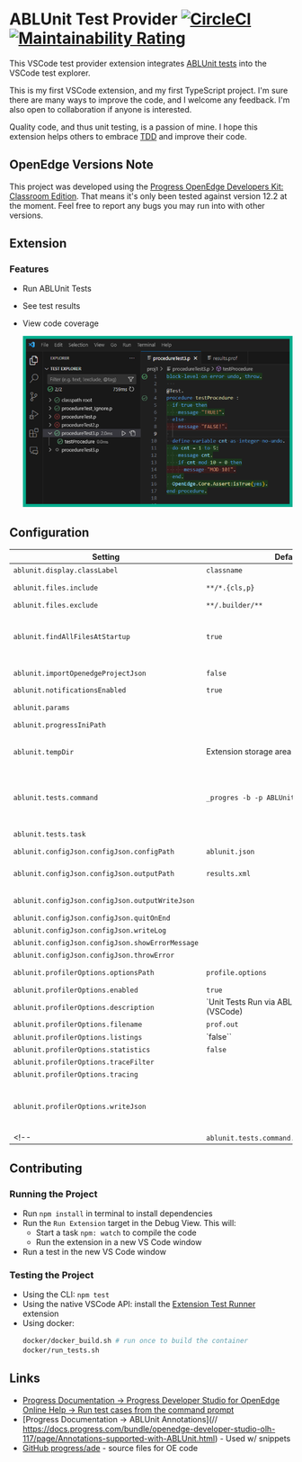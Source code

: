 # ABLUnit Test Provider [![CircleCI](https://img.shields.io/circleci/build/github/kenherring/ablunit-test-provider/main)](https://dl.circleci.com/status-badge/redirect/gh/kenherring/ablunit-test-provider/tree/main) [![Maintainability Rating](https://sonarcloud.io/api/project_badges/measure?project=kenherring_ablunit-test-provider&metric=sqale_rating)](https://sonarcloud.io/summary/new_code?id=kenherring_ablunit-test-provider)

This VSCode test provider extension integrates [ABLUnit tests](https://docs.progress.com/bundle/openedge-developer-studio-help-122/page/Learn-About-ABLUnit-Test-Framework.html) into the VSCode test explorer.

This is my first VSCode extension, and my first TypeScript project. I'm sure there are many ways to improve the code, and I welcome any feedback.  I'm also open to collaboration if anyone is interested.

Quality code, and thus unit testing, is a passion of mine.  I hope this extension helps others to embrace [TDD](https://en.wikipedia.org/wiki/Test-driven_development) and improve their code.

## OpenEdge Versions Note

This project was developed using the [Progress OpenEdge Developers Kit: Classroom Edition](https://www.progress.com/openedge/classroom-edition).  That means it's only been tested against version 12.2 at the moment.  Feel free to report any bugs you may run into with other versions.

## Extension

### Features

* Run ABLUnit Tests
* See test results
* View code coverage

	![code coverage](docs/coverage.png)

## Configuration

| Setting | Default | Description |
| --- | --- | --- |
| `ablunit.display.classLabel` | `classname` | `[ "classname" \| "filename" ]` |
| `ablunit.files.include` | `**/*.{cls,p}` | Glob pattern to identify potential tests |
| `ablunit.files.exclude` | `**/.builder/**` | Glob pattern to exclude |
| `ablunit.findAllFilesAtStartup` | `true` | Search all workspace files for test cases.  It may be beneficial to disable this for large workspaces, in which case the extension will find tests as files are accessed. |
| `ablunit.importOpenedgeProjectJson` | `false` | import settings from `openedge-project.json` |
| `ablunit.notificationsEnabled` | `true` | Enable/disable notifications |
| `ablunit.params` | | Additional options/parameters passed to `_progres` |
| `ablunit.progressIniPath` | | Path to a `progress.ini` file to use |
| `ablunit.tempDir` | Extension storage area | Any files generated when running ABLUnit will be stored here.  It is also used for the [`-T`](https://docs.progress.com/bundle/openedge-startup-and-parameter-reference-122/page/Temporary-Directory-T.html) startup parameter |
| `ablunit.tests.command` | `_progres -b -p ABLUnitCore.p <...>` | This setting can be used to run tests with any existing shell command your tests are configured to run with.  Example: `ant test` |
| `ablunit.tests.task` | | Use this task to run tests via VSCode |
| `ablunit.configJson.configJson.configPath` | `ablunit.json` | |
| `ablunit.configJson.configJson.outputPath` | `results.xml` | Output location for the xml generated by ABLUnit.  Typically used with `ablunit.tests.command` |
| `ablunit.configJson.configJson.outputWriteJson` | | Output `results.json` version of `results.xml` after analysis |
| `ablunit.configJson.configJson.quitOnEnd` | | |
| `ablunit.configJson.configJson.writeLog` | | |
| `ablunit.configJson.configJson.showErrorMessage` | | |
| `ablunit.configJson.configJson.throwError` | | |
| `ablunit.profilerOptions.optionsPath` | `profile.options` | See the [`-profile`](https://docs.progress.com/bundle/openedge-startup-and-parameter-reference-122/page/Profiler-profile.html) startup parameter |
| `ablunit.profilerOptions.enabled` | `true` | Enable the profiler |
| `ablunit.profilerOptions.description` | `Unit Tests Run via ABLUnit Test Runner (VSCode)| |
| `ablunit.profilerOptions.filename` | `prof.out` | |
| `ablunit.profilerOptions.listings` | `false`` | |
| `ablunit.profilerOptions.statistics` | `false` | |
| `ablunit.profilerOptions.traceFilter` | | |
| `ablunit.profilerOptions.tracing` | | |
| `ablunit.profilerOptions.writeJson` | | Output a json formatted version of the profiler output.  Filepath is the same as `abluint.profilerOptions.filename` with `json` extension. |
<!-- | `ablunit.tests.command.useABLPluginCommand` | | Use this command to run tests from the CLI | -->

## Contributing

### Running the Project

- Run `npm install` in terminal to install dependencies
- Run the `Run Extension` target in the Debug View. This will:
	- Start a task `npm: watch` to compile the code
	- Run the extension in a new VS Code window
- Run a test in the new VS Code window

### Testing the Project

* Using the CLI: `npm test`
* Using the native VSCode API:  install the [Extension Test Runner](https://marketplace.visualstudio.com/items?itemName=ms-vscode.extension-test-runner) extension
* Using docker:
    ```bash
	docker/docker_build.sh # run once to build the container
	docker/run_tests.sh
	```

## Links

* [Progress Documentation -> Progress Developer Studio for OpenEdge Online Help -> Run test cases from the command prompt](https://docs.progress.com/bundle/openedge-developer-studio-help/page/Run-test-cases-from-the-command-prompt.html)
* [Progress Documentation -> ABLUnit Annotations](// https://docs.progress.com/bundle/openedge-developer-studio-olh-117/page/Annotations-supported-with-ABLUnit.html) - Used w/ snippets
* [GitHub progress/ade](https://github.com/progress/ADE) - source files for OE code
